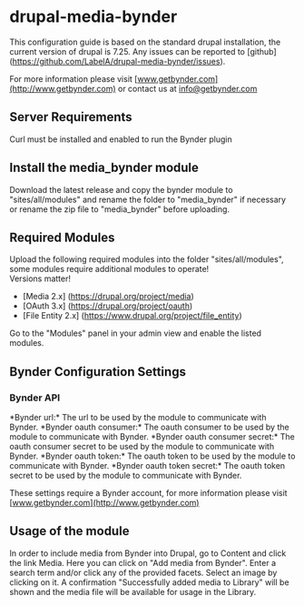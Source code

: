 drupal-media-bynder
====================

This configuration guide is based on the standard drupal installation, the current version of drupal is 7.25. Any issues can be reported to [github] (https://github.com/LabelA/drupal-media-bynder/issues).

For more information please visit [www.getbynder.com](http://www.getbynder.com) or contact us at [info@getbynder.com](mailto:info@getbynder.com)

Server Requirements
-----------------------------------
Curl must be installed and enabled to run the Bynder plugin


Install the media_bynder module
-----------------------------------
Download the latest release and copy the bynder module to "sites/all/modules" and rename the folder to "media_bynder" if necessary or rename the zip file to "media_bynder" before uploading.


Required Modules
---------------------
Upload the following required modules into the folder "sites/all/modules", some modules require additional modules to operate!  
Versions matter!

*   [Media 2.x] (https://drupal.org/project/media)
*   [OAuth 3.x] (https://drupal.org/project/oauth)
*   [File Entity 2.x] (https://www.drupal.org/project/file_entity)

Go to the "Modules" panel in your admin view and enable the listed modules.


Bynder Configuration Settings
---------------------
<h3>Bynder API</h3>
*Bynder url:* The url to be used by the module to communicate with Bynder.  
*Bynder oauth consumer:* The oauth consumer to be used by the module to communicate with Bynder.  
*Bynder oauth consumer secret:* The oauth consumer secret to be used by the module to communicate with Bynder.  
*Bynder oauth token:* The oauth token to be used by the module to communicate with Bynder.  
*Bynder oauth token secret:* The oauth token secret to be used by the module to communicate with Bynder.

These settings require a Bynder account, for more information please visit [www.getbynder.com](http://www.getbynder.com)


Usage of the module
---------------------
In order to include media from Bynder into Drupal, go to Content and click the link Media. Here you can click on "Add media from Bynder".
Enter a search term and/or click any of the provided facets.
Select an image by clicking on it.
A confirmation "Successfully added media to Library" will be shown and the media file will be available for usage in the Library.

